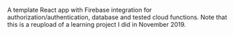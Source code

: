 A template React app with Firebase integration for authorization/authentication, database and tested cloud functions. Note that this is a reupload of a learning project I did in November 2019.
